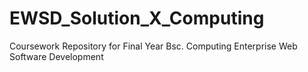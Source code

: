 # EWSD_Solution_X_Computing
Coursework Repository for Final Year Bsc. Computing Enterprise Web Software Development

